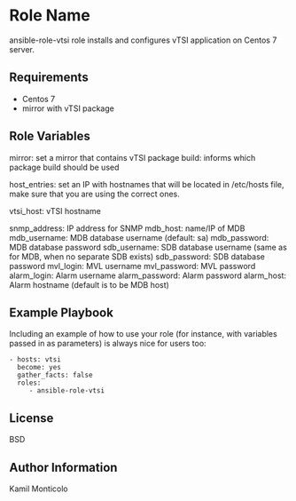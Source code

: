 Role Name
=========

ansible-role-vtsi role installs and configures vTSI application on Centos 7 server.

Requirements
------------

- Centos 7
- mirror with vTSI package

Role Variables
--------------
mirror: set a mirror that contains vTSI package
build: informs which package build should be used

host_entries: set an IP with hostnames that will be located in /etc/hosts file, make sure that you are using the correct ones.

vtsi_host: vTSI hostname

snmp_address: IP address for SNMP
mdb_host: name/IP of MDB
mdb_username: MDB database username (default: sa)
mdb_password: MDB database password
sdb_username: SDB database username (same as for MDB, when no separate SDB exists)
sdb_password: SDB database password
mvl_login: MVL username
mvl_password: MVL password
alarm_login: Alarm username
alarm_password: Alarm password
alarm_host: Alarm hostname (default is to be MDB host)


Example Playbook
----------------

Including an example of how to use your role (for instance, with variables passed in as parameters) is always nice for users too:

    - hosts: vtsi
      become: yes
      gather_facts: false
      roles:
         - ansible-role-vtsi

License
-------

BSD

Author Information
------------------

Kamil Monticolo
